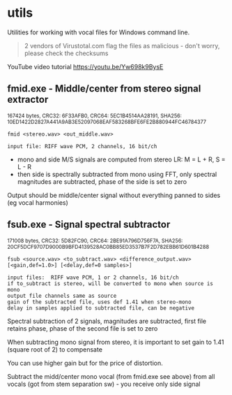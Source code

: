 # utils

Utilities for working with vocal files for Windows command line.

>2 vendors of Virustotal.com flag the files as malicious - don't worry, please check the checksums

YouTube video tutorial https://youtu.be/Yw698k9BysE

## fmid.exe - Middle/center from stereo signal extractor
<sup>167424 bytes, CRC32: 6F33AFB0, CRC64: 5EC1B4514AA28191, SHA256: 10ED1422D2827A441A9AB3E52097068EAF583268BFE6FE2B880944FC46784377</sup>

```
fmid <stereo.wav> <out_middle.wav>

input file: RIFF wave PCM, 2 channels, 16 bit/ch
```
* mono and side M/S signals are computed from stereo LR: M = L + R, S = L - R
* then side is spectrally subtracted from mono using FFT, only spectral magnitudes are subtracted, phase of the side is set to zero

Output should be middle/center signal without everything panned to sides (eg vocal harmonies)

## fsub.exe - Signal spectral subtractor
<sup>171008 bytes, CRC32: 5D82FC90, CRC64: 2BE91A796D756F7A, SHA256: 20CF5DCF9707D9000B9BFD4139528AC0BB85ED3537B7F2D782EBB61D601B4288</sup>

```
fsub <source.wav> <to_subtract.wav> <difference_output.wav> [<gain,def=1.0>] [<delay,def=0 samples>]

input files:  RIFF wave PCM, 1 or 2 channels, 16 bit/ch
if to_subtract is stereo, will be converted to mono when source is mono
output file channels same as source
gain of the subtracted file, uses def 1.41 when stereo-mono
delay in samples applied to subtracted file, can be negative
```

Spectral subtraction of 2 signals, magnitudes are subtracted, first file retains phase, phase of the second file is set to zero

When subtracting mono signal from stereo, it is important to set gain to 1.41 (square root of 2) to compensate

You can use higher gain but for the price of distortion.

Subtract the midd/center mono vocal (from fmid.exe see above) from all vocals (got from stem separation sw) - you receive only side signal

